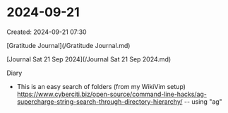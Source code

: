 # 2024-09-21
Created: 2024-09-21 07:30

[Gratitude Journal](/Gratitude Journal.md)

[Journal Sat 21 Sep 2024](/Journal Sat 21 Sep 2024.md) 

Diary 

- This is an easy search of folders (from my WikiVim setup) https://www.cyberciti.biz/open-source/command-line-hacks/ag-supercharge-string-search-through-directory-hierarchy/ -- using "ag"

